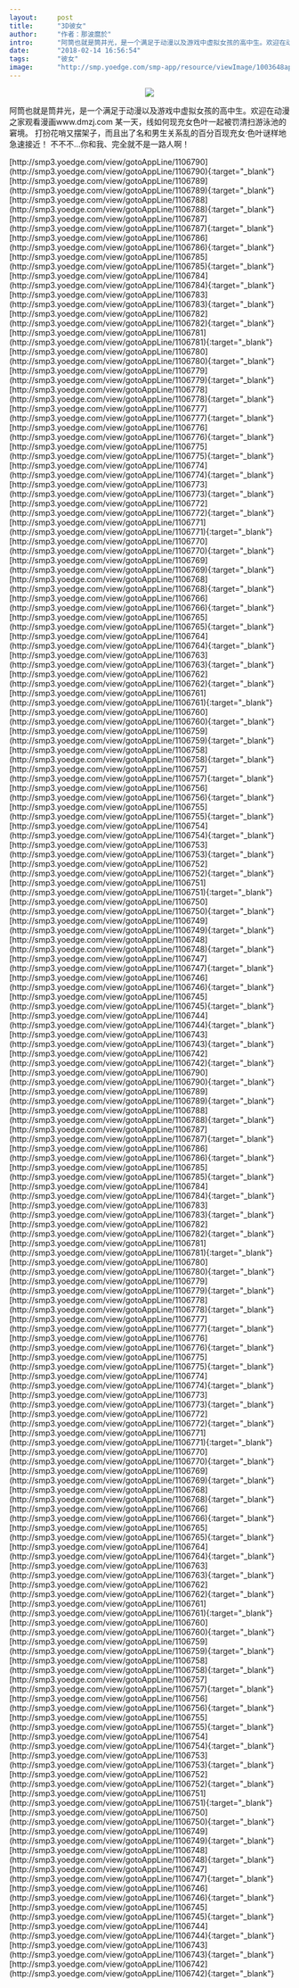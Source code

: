 ```yaml
---
layout:     post
title:      "3D彼女"
author:     "作者：那波麿於"
intro:      "阿筒也就是筒井光，是一个满足于动漫以及游戏中虚拟女孩的高中生。欢迎在动漫之家观看漫画www.dmzj.com 某一天，线如何现充女色叶一起被罚清扫游泳池的窘境。 打扮花哨又摆架子，而且出了名和男生关系乱的百分百现充女·色叶谜样地急速接近！ 不不不…你和我、完全就不是一路人啊！"
date:       "2018-02-14 16:56:54"
tags:       "彼女"
image:      "http://smp.yoedge.com/smp-app/resource/viewImage/1003648appline.png"
---
```

<div style="text-align: center">
<p><img src="http://smp.yoedge.com/smp-app/resource/viewImage/1003648appline.png"/></p>
</div>
<p class="post-meta">
<span>阿筒也就是筒井光，是一个满足于动漫以及游戏中虚拟女孩的高中生。欢迎在动漫之家观看漫画www.dmzj.com 某一天，线如何现充女色叶一起被罚清扫游泳池的窘境。 打扮花哨又摆架子，而且出了名和男生关系乱的百分百现充女·色叶谜样地急速接近！ 不不不…你和我、完全就不是一路人啊！</span>
</p>
[http://smp3.yoedge.com/view/gotoAppLine/1106790](http://smp3.yoedge.com/view/gotoAppLine/1106790){:target="_blank"}
[http://smp3.yoedge.com/view/gotoAppLine/1106789](http://smp3.yoedge.com/view/gotoAppLine/1106789){:target="_blank"}
[http://smp3.yoedge.com/view/gotoAppLine/1106788](http://smp3.yoedge.com/view/gotoAppLine/1106788){:target="_blank"}
[http://smp3.yoedge.com/view/gotoAppLine/1106787](http://smp3.yoedge.com/view/gotoAppLine/1106787){:target="_blank"}
[http://smp3.yoedge.com/view/gotoAppLine/1106786](http://smp3.yoedge.com/view/gotoAppLine/1106786){:target="_blank"}
[http://smp3.yoedge.com/view/gotoAppLine/1106785](http://smp3.yoedge.com/view/gotoAppLine/1106785){:target="_blank"}
[http://smp3.yoedge.com/view/gotoAppLine/1106784](http://smp3.yoedge.com/view/gotoAppLine/1106784){:target="_blank"}
[http://smp3.yoedge.com/view/gotoAppLine/1106783](http://smp3.yoedge.com/view/gotoAppLine/1106783){:target="_blank"}
[http://smp3.yoedge.com/view/gotoAppLine/1106782](http://smp3.yoedge.com/view/gotoAppLine/1106782){:target="_blank"}
[http://smp3.yoedge.com/view/gotoAppLine/1106781](http://smp3.yoedge.com/view/gotoAppLine/1106781){:target="_blank"}
[http://smp3.yoedge.com/view/gotoAppLine/1106780](http://smp3.yoedge.com/view/gotoAppLine/1106780){:target="_blank"}
[http://smp3.yoedge.com/view/gotoAppLine/1106779](http://smp3.yoedge.com/view/gotoAppLine/1106779){:target="_blank"}
[http://smp3.yoedge.com/view/gotoAppLine/1106778](http://smp3.yoedge.com/view/gotoAppLine/1106778){:target="_blank"}
[http://smp3.yoedge.com/view/gotoAppLine/1106777](http://smp3.yoedge.com/view/gotoAppLine/1106777){:target="_blank"}
[http://smp3.yoedge.com/view/gotoAppLine/1106776](http://smp3.yoedge.com/view/gotoAppLine/1106776){:target="_blank"}
[http://smp3.yoedge.com/view/gotoAppLine/1106775](http://smp3.yoedge.com/view/gotoAppLine/1106775){:target="_blank"}
[http://smp3.yoedge.com/view/gotoAppLine/1106774](http://smp3.yoedge.com/view/gotoAppLine/1106774){:target="_blank"}
[http://smp3.yoedge.com/view/gotoAppLine/1106773](http://smp3.yoedge.com/view/gotoAppLine/1106773){:target="_blank"}
[http://smp3.yoedge.com/view/gotoAppLine/1106772](http://smp3.yoedge.com/view/gotoAppLine/1106772){:target="_blank"}
[http://smp3.yoedge.com/view/gotoAppLine/1106771](http://smp3.yoedge.com/view/gotoAppLine/1106771){:target="_blank"}
[http://smp3.yoedge.com/view/gotoAppLine/1106770](http://smp3.yoedge.com/view/gotoAppLine/1106770){:target="_blank"}
[http://smp3.yoedge.com/view/gotoAppLine/1106769](http://smp3.yoedge.com/view/gotoAppLine/1106769){:target="_blank"}
[http://smp3.yoedge.com/view/gotoAppLine/1106768](http://smp3.yoedge.com/view/gotoAppLine/1106768){:target="_blank"}
[http://smp3.yoedge.com/view/gotoAppLine/1106766](http://smp3.yoedge.com/view/gotoAppLine/1106766){:target="_blank"}
[http://smp3.yoedge.com/view/gotoAppLine/1106765](http://smp3.yoedge.com/view/gotoAppLine/1106765){:target="_blank"}
[http://smp3.yoedge.com/view/gotoAppLine/1106764](http://smp3.yoedge.com/view/gotoAppLine/1106764){:target="_blank"}
[http://smp3.yoedge.com/view/gotoAppLine/1106763](http://smp3.yoedge.com/view/gotoAppLine/1106763){:target="_blank"}
[http://smp3.yoedge.com/view/gotoAppLine/1106762](http://smp3.yoedge.com/view/gotoAppLine/1106762){:target="_blank"}
[http://smp3.yoedge.com/view/gotoAppLine/1106761](http://smp3.yoedge.com/view/gotoAppLine/1106761){:target="_blank"}
[http://smp3.yoedge.com/view/gotoAppLine/1106760](http://smp3.yoedge.com/view/gotoAppLine/1106760){:target="_blank"}
[http://smp3.yoedge.com/view/gotoAppLine/1106759](http://smp3.yoedge.com/view/gotoAppLine/1106759){:target="_blank"}
[http://smp3.yoedge.com/view/gotoAppLine/1106758](http://smp3.yoedge.com/view/gotoAppLine/1106758){:target="_blank"}
[http://smp3.yoedge.com/view/gotoAppLine/1106757](http://smp3.yoedge.com/view/gotoAppLine/1106757){:target="_blank"}
[http://smp3.yoedge.com/view/gotoAppLine/1106756](http://smp3.yoedge.com/view/gotoAppLine/1106756){:target="_blank"}
[http://smp3.yoedge.com/view/gotoAppLine/1106755](http://smp3.yoedge.com/view/gotoAppLine/1106755){:target="_blank"}
[http://smp3.yoedge.com/view/gotoAppLine/1106754](http://smp3.yoedge.com/view/gotoAppLine/1106754){:target="_blank"}
[http://smp3.yoedge.com/view/gotoAppLine/1106753](http://smp3.yoedge.com/view/gotoAppLine/1106753){:target="_blank"}
[http://smp3.yoedge.com/view/gotoAppLine/1106752](http://smp3.yoedge.com/view/gotoAppLine/1106752){:target="_blank"}
[http://smp3.yoedge.com/view/gotoAppLine/1106751](http://smp3.yoedge.com/view/gotoAppLine/1106751){:target="_blank"}
[http://smp3.yoedge.com/view/gotoAppLine/1106750](http://smp3.yoedge.com/view/gotoAppLine/1106750){:target="_blank"}
[http://smp3.yoedge.com/view/gotoAppLine/1106749](http://smp3.yoedge.com/view/gotoAppLine/1106749){:target="_blank"}
[http://smp3.yoedge.com/view/gotoAppLine/1106748](http://smp3.yoedge.com/view/gotoAppLine/1106748){:target="_blank"}
[http://smp3.yoedge.com/view/gotoAppLine/1106747](http://smp3.yoedge.com/view/gotoAppLine/1106747){:target="_blank"}
[http://smp3.yoedge.com/view/gotoAppLine/1106746](http://smp3.yoedge.com/view/gotoAppLine/1106746){:target="_blank"}
[http://smp3.yoedge.com/view/gotoAppLine/1106745](http://smp3.yoedge.com/view/gotoAppLine/1106745){:target="_blank"}
[http://smp3.yoedge.com/view/gotoAppLine/1106744](http://smp3.yoedge.com/view/gotoAppLine/1106744){:target="_blank"}
[http://smp3.yoedge.com/view/gotoAppLine/1106743](http://smp3.yoedge.com/view/gotoAppLine/1106743){:target="_blank"}
[http://smp3.yoedge.com/view/gotoAppLine/1106742](http://smp3.yoedge.com/view/gotoAppLine/1106742){:target="_blank"}
[http://smp3.yoedge.com/view/gotoAppLine/1106790](http://smp3.yoedge.com/view/gotoAppLine/1106790){:target="_blank"}
[http://smp3.yoedge.com/view/gotoAppLine/1106789](http://smp3.yoedge.com/view/gotoAppLine/1106789){:target="_blank"}
[http://smp3.yoedge.com/view/gotoAppLine/1106788](http://smp3.yoedge.com/view/gotoAppLine/1106788){:target="_blank"}
[http://smp3.yoedge.com/view/gotoAppLine/1106787](http://smp3.yoedge.com/view/gotoAppLine/1106787){:target="_blank"}
[http://smp3.yoedge.com/view/gotoAppLine/1106786](http://smp3.yoedge.com/view/gotoAppLine/1106786){:target="_blank"}
[http://smp3.yoedge.com/view/gotoAppLine/1106785](http://smp3.yoedge.com/view/gotoAppLine/1106785){:target="_blank"}
[http://smp3.yoedge.com/view/gotoAppLine/1106784](http://smp3.yoedge.com/view/gotoAppLine/1106784){:target="_blank"}
[http://smp3.yoedge.com/view/gotoAppLine/1106783](http://smp3.yoedge.com/view/gotoAppLine/1106783){:target="_blank"}
[http://smp3.yoedge.com/view/gotoAppLine/1106782](http://smp3.yoedge.com/view/gotoAppLine/1106782){:target="_blank"}
[http://smp3.yoedge.com/view/gotoAppLine/1106781](http://smp3.yoedge.com/view/gotoAppLine/1106781){:target="_blank"}
[http://smp3.yoedge.com/view/gotoAppLine/1106780](http://smp3.yoedge.com/view/gotoAppLine/1106780){:target="_blank"}
[http://smp3.yoedge.com/view/gotoAppLine/1106779](http://smp3.yoedge.com/view/gotoAppLine/1106779){:target="_blank"}
[http://smp3.yoedge.com/view/gotoAppLine/1106778](http://smp3.yoedge.com/view/gotoAppLine/1106778){:target="_blank"}
[http://smp3.yoedge.com/view/gotoAppLine/1106777](http://smp3.yoedge.com/view/gotoAppLine/1106777){:target="_blank"}
[http://smp3.yoedge.com/view/gotoAppLine/1106776](http://smp3.yoedge.com/view/gotoAppLine/1106776){:target="_blank"}
[http://smp3.yoedge.com/view/gotoAppLine/1106775](http://smp3.yoedge.com/view/gotoAppLine/1106775){:target="_blank"}
[http://smp3.yoedge.com/view/gotoAppLine/1106774](http://smp3.yoedge.com/view/gotoAppLine/1106774){:target="_blank"}
[http://smp3.yoedge.com/view/gotoAppLine/1106773](http://smp3.yoedge.com/view/gotoAppLine/1106773){:target="_blank"}
[http://smp3.yoedge.com/view/gotoAppLine/1106772](http://smp3.yoedge.com/view/gotoAppLine/1106772){:target="_blank"}
[http://smp3.yoedge.com/view/gotoAppLine/1106771](http://smp3.yoedge.com/view/gotoAppLine/1106771){:target="_blank"}
[http://smp3.yoedge.com/view/gotoAppLine/1106770](http://smp3.yoedge.com/view/gotoAppLine/1106770){:target="_blank"}
[http://smp3.yoedge.com/view/gotoAppLine/1106769](http://smp3.yoedge.com/view/gotoAppLine/1106769){:target="_blank"}
[http://smp3.yoedge.com/view/gotoAppLine/1106768](http://smp3.yoedge.com/view/gotoAppLine/1106768){:target="_blank"}
[http://smp3.yoedge.com/view/gotoAppLine/1106766](http://smp3.yoedge.com/view/gotoAppLine/1106766){:target="_blank"}
[http://smp3.yoedge.com/view/gotoAppLine/1106765](http://smp3.yoedge.com/view/gotoAppLine/1106765){:target="_blank"}
[http://smp3.yoedge.com/view/gotoAppLine/1106764](http://smp3.yoedge.com/view/gotoAppLine/1106764){:target="_blank"}
[http://smp3.yoedge.com/view/gotoAppLine/1106763](http://smp3.yoedge.com/view/gotoAppLine/1106763){:target="_blank"}
[http://smp3.yoedge.com/view/gotoAppLine/1106762](http://smp3.yoedge.com/view/gotoAppLine/1106762){:target="_blank"}
[http://smp3.yoedge.com/view/gotoAppLine/1106761](http://smp3.yoedge.com/view/gotoAppLine/1106761){:target="_blank"}
[http://smp3.yoedge.com/view/gotoAppLine/1106760](http://smp3.yoedge.com/view/gotoAppLine/1106760){:target="_blank"}
[http://smp3.yoedge.com/view/gotoAppLine/1106759](http://smp3.yoedge.com/view/gotoAppLine/1106759){:target="_blank"}
[http://smp3.yoedge.com/view/gotoAppLine/1106758](http://smp3.yoedge.com/view/gotoAppLine/1106758){:target="_blank"}
[http://smp3.yoedge.com/view/gotoAppLine/1106757](http://smp3.yoedge.com/view/gotoAppLine/1106757){:target="_blank"}
[http://smp3.yoedge.com/view/gotoAppLine/1106756](http://smp3.yoedge.com/view/gotoAppLine/1106756){:target="_blank"}
[http://smp3.yoedge.com/view/gotoAppLine/1106755](http://smp3.yoedge.com/view/gotoAppLine/1106755){:target="_blank"}
[http://smp3.yoedge.com/view/gotoAppLine/1106754](http://smp3.yoedge.com/view/gotoAppLine/1106754){:target="_blank"}
[http://smp3.yoedge.com/view/gotoAppLine/1106753](http://smp3.yoedge.com/view/gotoAppLine/1106753){:target="_blank"}
[http://smp3.yoedge.com/view/gotoAppLine/1106752](http://smp3.yoedge.com/view/gotoAppLine/1106752){:target="_blank"}
[http://smp3.yoedge.com/view/gotoAppLine/1106751](http://smp3.yoedge.com/view/gotoAppLine/1106751){:target="_blank"}
[http://smp3.yoedge.com/view/gotoAppLine/1106750](http://smp3.yoedge.com/view/gotoAppLine/1106750){:target="_blank"}
[http://smp3.yoedge.com/view/gotoAppLine/1106749](http://smp3.yoedge.com/view/gotoAppLine/1106749){:target="_blank"}
[http://smp3.yoedge.com/view/gotoAppLine/1106748](http://smp3.yoedge.com/view/gotoAppLine/1106748){:target="_blank"}
[http://smp3.yoedge.com/view/gotoAppLine/1106747](http://smp3.yoedge.com/view/gotoAppLine/1106747){:target="_blank"}
[http://smp3.yoedge.com/view/gotoAppLine/1106746](http://smp3.yoedge.com/view/gotoAppLine/1106746){:target="_blank"}
[http://smp3.yoedge.com/view/gotoAppLine/1106745](http://smp3.yoedge.com/view/gotoAppLine/1106745){:target="_blank"}
[http://smp3.yoedge.com/view/gotoAppLine/1106744](http://smp3.yoedge.com/view/gotoAppLine/1106744){:target="_blank"}
[http://smp3.yoedge.com/view/gotoAppLine/1106743](http://smp3.yoedge.com/view/gotoAppLine/1106743){:target="_blank"}
[http://smp3.yoedge.com/view/gotoAppLine/1106742](http://smp3.yoedge.com/view/gotoAppLine/1106742){:target="_blank"}


